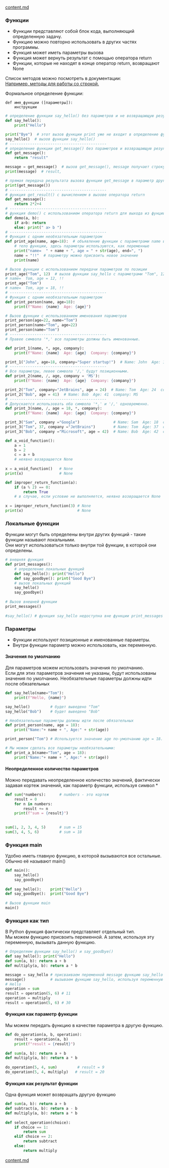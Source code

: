 [content.md](../content.md)

### Функции

- Функции представляют собой блок кода, выполняющий определенную задачу.
- Функцию можно повторно использовать в других частях программы.
- Функция может иметь параметры вызова
- Функция может вернуть результат с помощью оператора return
- Функции, которые не находят в конце оператор return, возвращают None

Список методов можно посмотреть в документации:   
[Например, методы для работы со строкой.](https://docs.python.org/3/library/stdtypes.html#string-methods)

Формальное определение функции:
```
def имя_функции ([параметры]):  
    инструкции
```
```python
# определение функции say_hello() без параметров и не возвращающую результата
def say_hello():
    print("Hello")

print("Bye")  # этот вызов функции print уже не входит в определение функции say_hello()
say_hello()  # вызов функции say_hello()
# -------------------------------------------
# определение функции get_message() без параметров и возвращающую результат типа string
def get_message():
    return "result"

message = get_message()  # вызов get_message(), message получает строку "result"
print(message)  # result,

# прямая передача результата вызова функции get_message в параметр другой функции
print(get_message())
# -------------------------------------------
# функция get_result() с вычислением в вызове оператора return
def get_message():
    return 2*2+4
# -------------------------------------------
# функция demo() с использованием оператора return для выхода из фунции
def demo(a, b):
    if a>b: return 
    else: print(" a> b ")
# -------------------------------------------
# Функция с одним необязательным параметром
def print_age(name, age=18):  # объявление функции с параметрами name и age
    # тело функции, здесь параметры используются, как переменные
    print("name=  " + name + ", age = " + str(age), end=", ")
    name = "!!"  # параметру можно присвоить новое значение
    print(name)

# Вызов функции с использованием передачи параметров по позиции
print_age("Tom", 12)  # вызов функции say_hello с параметрами "Tom", 12
# name=  Tom, age = 12, !!
print_age("Tom")
# name=  Tom, age = 18, !!
# -------------------------------------------
# Функция с одним необязательным параметром
def print_person(name, age=18):
    print(f"Name: {name}  Age: {age}")

# Вызов функции с использованием именования параметров
print_person(age=22, name="Tom")
print_person(name="Tom", age=22)
print_person(name="Tom")
# -------------------------------------------
# Правее символа '*,' все параметры должны быть именованные.

def print_1(name, *, age, company):
    print(f"Name: {name}  Age: {age}  Company: {company}")

print_1("John", age=18, company="Super startup!")  # Name: John  Age: 18  company: Super startup!
# -------------------------------------------
# Все параметры, левее символа '/,' будут позиционными.
def print_2(name, /, age, company = 'MS'):
    print(f"Name: {name}  Age: {age}  Company: {company}")

print_2("Tom", company="JetBrains", age = 24)  # Name: Tom  Age: 24  company: JetBrains
print_2("Bob", age = 41)  # Name: Bob  Age: 41  company: MS
# -------------------------------------------
# Допускается использовать оба символа '*,' и '/,' одновременно.
def print_3(name, /, age = 18, *, company):
    print(f"Name: {name}  Age: {age}  Company: {company}")

print_3("Sam", company ="Google")               # Name: Sam  Age: 18  company: Google
print_3("Tom", 37, company ="JetBrains")        # Name: Tom  Age: 37  company: JetBrains
print_3("Bob", company ="Microsoft", age = 42)  # Name: Bob  Age: 42  company: Microsoft

def a_void_function():
    a = 1
    b = 2
    c = a + b 
    # неявно возвращается None
 
x = a_void_function()   # None
print(x)                # None

def improper_return_function(a):
    if (a % 2) == 0:
        return True
    # в случае, если условие не выполняется, неявно возвращается None
 
x = improper_return_function(3) # None
print(x)                        # None
```

### Локальные функции

Функции могут быть определены внутри других функций - такие функции называют локальными.  
Они могут использоваться только внутри той функции, в которой они определены. 
```python
# внешняя функция
def print_messages():
    # определение локальных функций
    def say_hello(): print("Hello")
    def say_goodbye(): print("Good Bye")
    # вызов локальных функций
    say_hello()
    say_goodbye()
 
# Вызов внешней функции
print_messages()
 
#say_hello() # функция say_hello недоступна вне функции print_messages 
```

### Параметры

- Функции используют позиционные и именованные параметры.  
- Внутри функции параметр можно использовать, как переменную.

#### Значения по умолчанию

Для параметров можем использовать значения по умолчанию.  
Если для этих параметров значения не указаны, будут использованы значения по умолчанию.
Необязательные параметры должны идти после обязательных
```python
def say_hello(name="Tom"):
    print(f"Hello, {name}")

say_hello()         # будет выведено "Tom"
say_hello("Bob")    # будет выведено "Bob"

# Необязательные параметры должны идти после обязательных
def print_person(name, age = 18):
    print("Name:"+ name + ", Age:" + str(age))

print_person("Tom") # Используется значение age по-умолчанию age = 18.

# Мы можем сделать все параметры необязательными:
def print_a_b(name="Tom", age = 18):
    print("Name:"+ name + ", Age:" + str(age))
```

#### Неопределенное количество параметров

Можно передавать неопределенное количество значений, фактически задавая кортеж значений, как параметр функции, используя символ *

```python
def sum(*numbers):      # numbers - это кортеж
    result = 0
    for n in numbers:
        result += n
    print(f"sum = {result}")
 
 
sum(1, 2, 3, 4, 5)      # sum = 15
sum(3, 4, 5, 6)         # sum = 18
```

### Функция main

Удобно иметь главную функцию, в которой вызываются все остальные. Обычно её называют main()

```python
def main():
    say_hello()
    say_goodbye()
 
def say_hello():    print("Hello")
def say_goodbye():  print("Good Bye")
 
# Вызов функции main
main()
```

### Функция как тип

В Python функция фактически представляет отдельный тип.  
Мы можем функцию присвоить переменной.
А затем, используя эту переменную, вызывать данную функцию.

```python
# Определяем функции say_hello() и say_goodbye()
def say_hello(): print("Hello")
def sum(a, b): return a + b
def multiply(a, b): return a * b

message = say_hello # присваиваем переменной message функцию say_hello
message()           # вызываем функцию say_hello, используя переменную message, обратите внимание на синтаксис вызова
# Hello
operation = sum
result = operation(5, 6) # 11
operation = multiply
result = operation(5, 6) # 30
```

#### Функция как параметр функции

Мы можем передать функцию в качестве параметра в другую функцию. 

```python
def do_operation(a, b, operation):
    result = operation(a, b)
    print(f"result = {result}")
 
def sum(a, b): return a + b
def multiply(a, b): return a * b
 
do_operation(5, 4, sum)         # result = 9
do_operation(5, 4, multiply)   # result = 20
```
#### Функция как результат функции

Одна функция может возвращать другую функцию

```python
def sum(a, b): return a + b
def subtract(a, b): return a - b
def multiply(a, b): return a * b
  
def select_operation(choice):
    if choice == 1:
        return sum
    elif choice == 2:
        return subtract
    else:
        return multiply
```
[content.md](../content.md)




